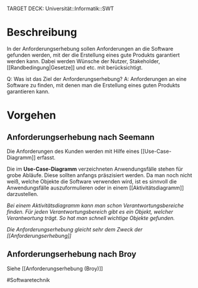 TARGET DECK: Universität::Informatik::SWT

# Beschreibung
In der Anforderungserhebung sollen Anforderungen an die Software gefunden werden, mit der die Erstellung eines gute Produkts garantiert werden kann. 
Dabei werden Wünsche der Nutzer, Stakeholder, [[Randbedingung|Gesetze]] und etc. mit berücksichtigt. 

Q: Was ist das Ziel der Anforderungserhebung?
A: Anforderungen an eine Software zu finden, mit denen man die Erstellung eines guten Produkts garantieren kann.  
<!--ID: 1641730454001-->


# Vorgehen
## Anforderungserhebung nach Seemann
Die Anforderungen des Kunden werden mit Hilfe eines [[Use-Case-Diagramm]] erfasst.

Die im **Use-Case-Diagramm** verzeichneten Anwendungsfälle stehen für grobe Abläufe. Diese sollten anfangs präszisiert werden. 
Da man noch nicht weiß, welche Objekte die Software verwenden wird, ist es sinnvoll die Anwendungsfälle auszuformulieren oder in einem [[Aktivitätsdiagramm]] darzustellen.

*Bei einem Aktivitätsdiagramm kann man schon Verantwortungsbereiche finden. Für jeden Verantwortungsbereich gibt es ein Objekt, welcher Verantwortung trägt. So hat man schnell wichtige Objekte gefunden.*

*Die Anforderungserhebung gleicht sehr dem Zweck der [[Anforderungserhebung]]*



## Anforderungserhebung nach Broy
Siehe [[Anforderungserhebung (Broy)]]

#Softwaretechnik 


